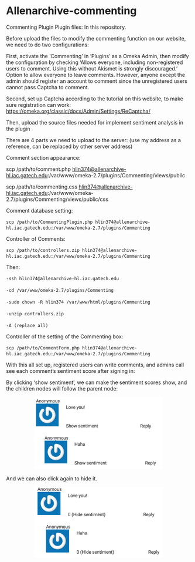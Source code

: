 # Allenarchive-commenting
Commenting Plugin
Plugin files:
In this repository. 

Before upload the files to modify the commenting function on our website, we need to do two configurations:

First, activate the ‘Commenting’ in ‘Plugins’ as a Omeka Admin, then modify the configuration by checking ‘Allows everyone, including non-registered users to comment. Using this without Akismet is strongly discouraged.’ Option to allow everyone to leave comments. However, anyone except the admin should register an account to comment since the unregistered users cannot pass Captcha to comment.

Second, set up Captcha according to the tutorial on this website, to make sure registration can work:
https://omeka.org/classic/docs/Admin/Settings/ReCaptcha/

Then, upload the source files needed for implement sentiment analysis in the plugin

There are 4 parts we need to upload to the server:
(use my address as a reference, can be replaced by other server address)

Comment section appearance:

scp /path/to/comment.php hlin374@allenarchive-hl.iac.gatech.edu:/var/www/omeka-2.7/plugins/Commenting/views/public
    
scp /path/to/commenting.css hlin374@allenarchive-hl.iac.gatech.edu:/var/www/omeka-2.7/plugins/Commenting/views/public/css

Comment database setting:

    scp /path/to/CommentingPlugin.php hlin374@allenarchive-hl.iac.gatech.edu:/var/www/omeka-2.7/plugins/Commenting
    
Controller of Comments:

    scp /path/to/controllers.zip hlin374@allenarchive-hl.iac.gatech.edu:/var/www/omeka-2.7/plugins/Commenting
    
Then: 
    
    -ssh hlin374@allenarchive-hl.iac.gatech.edu

    -cd /var/www/omeka-2.7/plugins/Commenting
    
    -sudo chown -R hlin374 /var/www/html/plugins/Commenting
    
    -unzip controllers.zip
    
    -A (replace all)
    
Controller of the setting of the Commenting box:

    scp /path/to/CommentForm.php hlin374@allenarchive-hl.iac.gatech.edu:/var/www/omeka-2.7/plugins/Commenting


With this all set up, registered users can write comments, and admins call see each comment’s sentiment score after signing in:

By clicking ‘show sentiment’, we can make the sentiment scores show, and the children nodes will follow the parent node:

<p align="center">
  <img src="https://github.com/HumasLin/Allenarchive-commenting/blob/master/images/image1.png" width="350" title="hover text">
</p>

And we can also click again to hide it.

<p align="center">
  <img src="https://github.com/HumasLin/Allenarchive-commenting/blob/master/images/image2.png" width="350" title="hover text">
</p>
